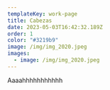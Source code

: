 ```yaml
---
templateKey: work-page
title: Cabezas
date: 2023-05-03T16:42:32.189Z
order: 1
color: "#3219b9"
image: /img/img_2020.jpeg
images:
  - image: /img/img_2020.jpeg
---
```

Aaaahhhhhhhhhhh